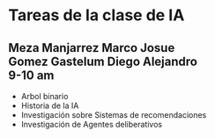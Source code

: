<h1> Tareas de la clase de IA </h1>
<h2>Meza Manjarrez Marco Josue <br>
Gomez Gastelum Diego Alejandro <br>
    9-10 am</h2>

- Arbol binario
- Historia de la IA
- Investigación sobre Sistemas de recomendaciones
- Investigación de Agentes deliberativos
